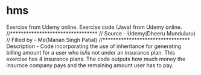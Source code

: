 # hms
Exercise from Udemy online.
Exercise code (Java) from Udemy online. 
//*********************************
//  Source - Udemy(Dheeru Munduluru) 
//  Filled by - Me(Manan Singh Patial)
//*********************************
Description - Code incorporating the use of inheritance for generating billing amount for a user who is/is not under an insurance plan. This exercise has 4 insurance plans. The code outputs how much money the insurnce company pays and the remaining amount user has to pay.

